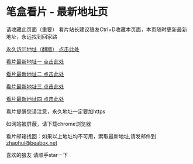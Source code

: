 # 笔盒看片 - 最新地址页

请收藏此页面（重要）
看片站长建议狼友Ctrl+D收藏本页面，本页随时更新最新地址，永远找到回家路

[永久访问地址（翻牆） 点击此处](https://beabox.net/)

[看片最新地址一 点击此处](https://bht6b6r5p1.shop)

[看片最新地址二 点击此处](https://bhe4e4m7n4.shop)

[看片最新地址三 点击此处](https://bhu9d9s3f4.shop)

[看片最新地址四 点击此处](https://bhy6g2a5i8.shop)

看片提醒您请注意，永久地址一定要加https

如网站被屏蔽，请下载chrome浏览器

看片邮箱找回：如果以上地址均不可用，索取最新地址,请发邮件到 zhaohui@beabox.net

喜欢的狼友 请顺手star一下